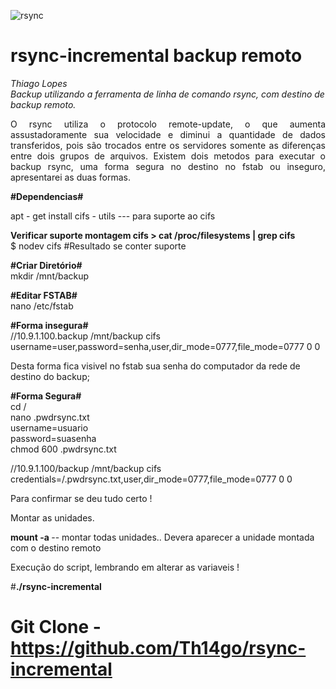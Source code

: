 ![rsync](https://user-images.githubusercontent.com/12428027/37691640-0de9d256-2c92-11e8-9adf-19e4203dc0d3.png)

# rsync-incremental backup remoto
<i>Thiago Lopes</br>
Backup utilizando a ferramenta de linha de comando rsync, com destino de backup remoto.</i><br>
<p align="justify">O rsync utiliza o protocolo remote-update, o que aumenta assustadoramente sua velocidade e diminui a quantidade de dados transferidos, pois são trocados entre os servidores somente as diferenças entre dois grupos de arquivos.
Existem dois metodos para executar o backup rsync, uma forma segura no destino no fstab ou inseguro,
apresentarei as duas formas.</p>


<b>#Dependencias#</b>

apt - get install cifs - utils --- para suporte ao cifs

<b>Verificar suporte montagem cifs >  cat /proc/filesystems | grep cifs</b><br>
$ nodev	cifs  #Resultado se conter suporte<br>

<b>#Criar Diretório#</b><br>
mkdir /mnt/backup

<b>#Editar FSTAB#</b><br>
nano /etc/fstab

<b>#Forma insegura#</b><br>
//10.9.1.100.backup /mnt/backup cifs username=user,password=senha,user,dir_mode=0777,file_mode=0777 0 0

Desta forma fica visivel no fstab sua senha do computador da rede de destino do backup;

<b>#Forma Segura#</b><br>
cd / <br>
nano .pwdrsync.txt <br>
username=usuario <br>
password=suasenha <br>
chmod 600 .pwdrsync.txt <br>


//10.9.1.100/backup /mnt/backup cifs credentials=/.pwdrsync.txt,user,dir_mode=0777,file_mode=0777 0 0

Para confirmar se deu tudo certo !

Montar as unidades.

<b>mount -a </b> -- montar todas unidades..
Devera aparecer a unidade montada com o destino remoto

Execução do script, lembrando em alterar as variaveis !

#<b>./rsync-incremental</b>
# Git Clone - https://github.com/Th14go/rsync-incremental
